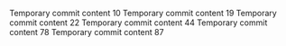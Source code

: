 Temporary commit content 10
Temporary commit content 19
Temporary commit content 22
Temporary commit content 44
Temporary commit content 78
Temporary commit content 87
